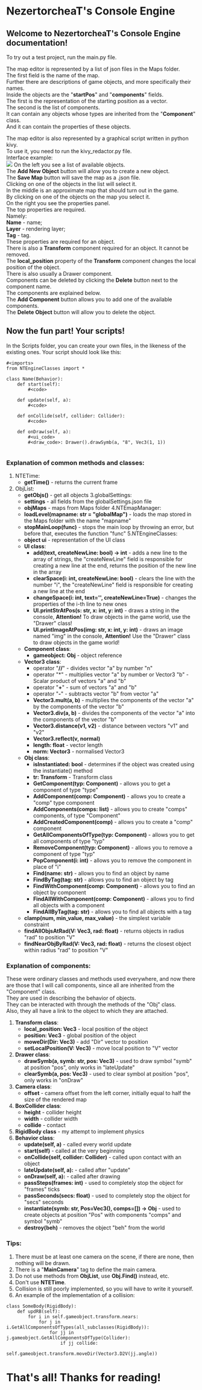 # NezertorcheaT's Console Engine

## Welcome to NezertorcheaT's Console Engine documentation!

To try out a test project, run the main.py file.

The map editor is represented by a list of json files in the Maps folder.  
The first field is the name of the map.  
Further there are descriptions of game objects, and more specifically their names.  
Inside the objects are the "**startPos**" and "**components**" fields.  
The first is the representation of the starting position as a vector.  
The second is the list of components.  
It can contain any objects whose types are inherited from the "**Component**" class.  
And it can contain the properties of these objects.

The map editor is also represented by a graphical script written in python kivy.  
To use it, you need to run the kivy_redactor.py file.  
Interface example:  
![](https://github.com/Grisha06/NezertorcheaT-Console-Engine/blob/main/README_images/image.jpg?raw=true)
On the left you see a list of available objects.  
The **Add New Object** button will allow you to create a new object.  
The **Save Map** button will save the map as a .json file.  
Clicking on one of the objects in the list will select it.  
In the middle is an approximate map that should turn out in the game.  
By clicking on one of the objects on the map you select it.  
On the right you see the properties panel.  
The top properties are required.  
Namely:  
**Name** - name;  
**Layer** - rendering layer;  
**Tag** - tag.  
These properties are required for an object.  
There is also a **Transform** component required for an object.
It cannot be removed.  
The **local_position** property of the **Transform** component changes the local position of the object.  
There is also usually a Drawer component.  
Components can be deleted by clicking the **Delete** button next to the component name.  
The components are explained below.  
The **Add Component** button allows you to add one of the available components.  
The **Delete Object** button will allow you to delete the object.  

## Now the fun part! Your scripts!

In the Scripts folder, you can create your own files, in the likeness of the existing ones. Your script should look like this:

```
#<imports>
from NTEngineClasses import *

class Name(Behavior):
    def start(self):
        #<code>
    
    def update(self, a):
        #<code>

    def onCollide(self, collider: Collider):
        #<code>

    def onDraw(self, a):
        #<ui_code>
        #<draw_code>: Drawer().drawSymb(a, "8", Vec3(1, 1))
        
```

### Explanation of common methods and classes:

1. NTETime:
    - **getTime()** - returns the current frame
2. ObjList:
    - **getObjs()** - get all objects
3.globalSettings:
    - **settings** - all fields from the globalSettings.json file
    - **objMaps** - maps from Maps folder
4.NTEmapManager:
    - **loadLevel(mapname: str = "globalMap")** - loads the map stored in the Maps folder with the name "mapname"
    - **stopMainLoop(func)** - stops the main loop by throwing an error, but before that, executes the function "func"
5.NTEngineClasses:
    - **object ui** - representation of the UI class
    - **UI class**:
        - **add(text, createNewLine: bool) -> int** - adds a new line to the array of strings, the "createNewLine" field is responsible for creating a new line at the end, returns the position of the new line in the array
        - **clearSpace(i: int, createNewLine: bool)** - clears the line with the number "i", the "createNewLine" field is responsible for creating a new line at the end
        - **changeSpace(i: int, text='', createNewLine=True)** - changes the properties of the i-th line to new ones
        - **UI.printStrAtPos(s: str, x: int, y: int)** - draws a string in the console, **Attention!** To draw objects in the game world, use the "Drawer" class!
        - **UI.printImageAtPos(img: str, x: int, y: int)** - draws an image named "img" in the console, **Attention!** Use the "Drawer" class to draw objects in the game world!
    - **Component class**:
        - **gameobject: Obj** - object reference
    - **Vector3 class**:
        - operator "**//**" - divides vector "a" by number "n"
        - operator "*" - multiplies vector "a" by number or Vector3 "b" - Scalar product of vectors "a" and "b"
        - operator "**+**" - sum of vectors "a" and "b"
        - operator "**-**" - subtracts vector "b" from vector "a"
        - **Vector3.mult(a, b)** - multiplies the components of the vector "a" by the components of the vector "b"
        - **Vector3.div(a, b)** - divides the components of the vector "a" into the components of the vector "b"
        - **Vector3.distance(v1, v2)** - distance between vectors "v1" and "v2"
        - **Vector3.reflect(v, normal)**
        - **length: float** - vector length
        - **norm: Vector3** - normalised Vector3
    - **Obj class**:
        - **isInstantiated: bool** - determines if the object was created using the instantiate() method
        - **tr: Transform** - Transform class
        - **GetComponent(typ: Component)** - allows you to get a component of type "type"
        - **AddComponent(comp: Component)** - allows you to create a "comp" type component
        - **AddComponents(comps: list)** - allows you to create "comps" components, of type "Component"
        - **AddCreatedComponent(comp)** - allows you to create a "comp" component
        - **GetAllComponentsOfType(typ: Component)** - allows you to get all components of type "typ"
        - **RemoveComponent(typ: Component)** - allows you to remove a component of type "typ"
        - **PopComponent(i: int)** - allows you to remove the component in place of "i"
        - **Find(name: str)** - allows you to find an object by name
        - **FindByTag(tag: str)** - allows you to find an object by tag
        - **FindWithComponent(comp: Component)** - allows you to find an object by component
        - **FindAllWithComponent(comp: Component)** - allows you to find all objects with a component
        - **FindAllByTag(tag: str)** - allows you to find all objects with a tag
    - **clamp(num, min_value, max_value)** - the simplest variable constraint
    - **findAllObjsAtRad(V: Vec3, rad: float)** - returns objects in radius "rad" to position "V"
    - **findNearObjByRad(V: Vec3, rad: float)** - returns the closest object within radius "rad" to position "V"

### Explanation of components:

These were ordinary classes and methods used everywhere, and now there are those that I will call components, since all are inherited from the "Component" class.  
They are used in describing the behavior of objects.  
They can be interacted with through the methods of the "Obj" class.  
Also, they all have a link to the object to which they are attached.  

1. **Transform class**:
    - **local_position: Vec3** - local position of the object
    - **position: Vec3** - global position of the object
    - **moweDir(Dir: Vec3)** - add "Dir" vector to position
    - **setLocalPosition(V: Vec3)** - move local position to "V" vector
2. **Drawer class**:
    - **drawSymb(a, symb: str, pos: Vec3)** - used to draw symbol "symb" at position "pos", only works in "lateUpdate"
    - **clearSymb(a, pos: Vec3)** - used to clear symbol at position "pos", only works in "onDraw"
3. **Camera class**:
    - **offset** - camera offset from the left corner, initially equal to half the size of the rendered map
4. **BoxCollider class**:
    - **height** - collider height
    - **width** - collider width
    - **collide** - contact
5. **RigidBody class** - my attempt to implement physics
6. **Behavior class**:
    - **update(self, a)** - called every world update
    - **start(self)** - called at the very beginning
    - **onCollide(self, collider: Collider)** - called upon contact with an object
    - **lateUpdate(self, a):** - called after "update"
    - **onDraw(self, a):** - called after drawing
    - **passSteps(frames: int)** - used to completely stop the object for "frames" ticks
    - **passSeconds(secs: float)** - used to completely stop the object for "secs" seconds
    - **instantiate(symb: str, Pos=Vec3(), comps=[]) -> Obj** - used to create objects at position "Pos" with components "comps" and symbol "symb"
    - **destroy(beh)** - removes the object "beh" from the world

### Tips:

1. There must be at least one camera on the scene, if there are none, then nothing will be drawn.  
2. There is a "**MainCamera**" tag to define the main camera.  
3. Do not use methods from **ObjList**, use **Obj.Find()** instead, etc.  
4. Don't use **NTETime**.  
5. Collision is still poorly implemented, so you will have to write it yourself.  
7. An example of the implementation of a collision:  
```
class SomeBody(RigidBody):
    def updRB(self):
        for i in self.gameobject.transform.nears:
            for j in i.GetAllComponentsOfTypes(all_subclasses(RigidBody)):
                for jj in j.gameobject.GetAllComponentsOfType(Collider):
                    if jj collide:
                        self.gameobject.transform.moveDir(Vector3.D2V(jj.angle))
```

# That's all! Thanks for reading!
